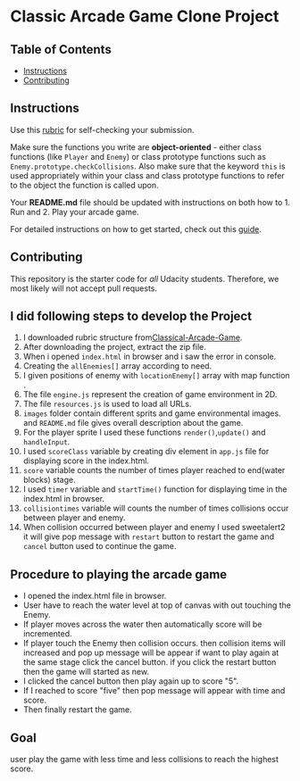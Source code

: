 # Classic Arcade Game Clone Project

## Table of Contents

-   [Instructions](#instructions)
-   [Contributing](#contributing)

## Instructions

Use this [rubric](https://review.udacity.com/#!/rubrics/15/view) for self-checking your submission.

Make sure the functions you write are **object-oriented** - either class functions (like `Player` and `Enemy`) or class prototype functions such as `Enemy.prototype.checkCollisions`. Also make sure that the keyword `this` is used appropriately within your class and class prototype functions to refer to the object the function is called upon.

Your **README.md** file should be updated with instructions on both how to 1. Run and 2. Play your arcade game.

For detailed instructions on how to get started, check out this [guide](https://docs.google.com/document/d/1v01aScPjSWCCWQLIpFqvg3-vXLH2e8_SZQKC8jNO0Dc/pub?embedded=true).

## Contributing

This repository is the starter code for _all_ Udacity students. Therefore, we most likely will not accept pull requests.

## I did following steps to develop the Project

1. I downloaded rubric structure from[Classical-Arcade-Game](https://github.com/udacity/frontend-nanodegree-arcade-game).
2. After downloading the project,  extract the zip file.
3. When i opened `index.html` in browser and i saw the error in console.
4. Creating the `allEnemies[]` array according to need.
5. I given positions of enemy with `locationEnemy[]` array with map function .
6. The file `engine.js` represent the creation of game environment in 2D.
7. The file `resources.js` is used to load all URLs.
8. `images` folder contain different sprits and game environmental images. and `README.md` file gives overall description about the game.
9. For the player sprite I used these functions `render()`,`update()` and `handleInput`.
10. I used `scoreClass` variable by creating div element in `app.js` file for displaying score in the index.html.
11. `score` variable counts the number of times player reached to end(water blocks) stage.
12. I used `timer` variable and `startTime()` function for displaying time in the index.html in browser.
13. `collisiontimes` variable will counts the number of times collisions occur between player and enemy.
14. When collision occurred between player and enemy I used sweetalert2 it will give pop message with `restart` button to restart the game and `cancel` button used to continue the game.

## Procedure to playing the arcade game
- I opened the index.html file in browser.
- User have to reach the water level at top of canvas with out touching the Enemy.
- If player moves across the water then automatically score will be incremented.
- If player touch the Enemy then collision occurs. then collision items will increased and pop up message will be appear if want to play again at the same stage click the cancel button. if you click
the restart button then the game will started as new.
- I clicked the cancel button then play again up to score "5".
- If I reached to score "five" then pop message will appear with time and score.
- Then finally restart the game.

## Goal
user play the game with less time and less collisions to reach the highest score.
